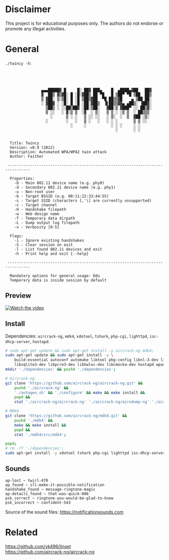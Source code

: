 # Disclaimer

This project is for educational purposes only. The authors do not endorse or promote any illegal activities.

# General

`./twincy -h`:
```




                ▄▄▄█████▓ █     █░ ██▓ ███▄    █  ▄████▄▓██   ██▓
                ▓  ██▒ ▓▒▓█░ █ ░█░▓██▒ ██ ▀█   █ ▒██▀ ▀█ ▒██  ██▒
                ▒ ▓██░ ▒░▒█░ █ ░█ ▒██▒▓██  ▀█ ██▒▒▓█    ▄ ▒██ ██░
                ░ ▓██▓ ░ ░█░ █ ░█ ░██░▓██▒  ▐▌██▒▒▓▓▄ ▄██▒░ ▐██▓░
                  ▒██▒ ░ ░░██▒██▓ ░██░▒██░   ▓██░▒ ▓███▀ ░░ ██▒▓░
                  ▒ ░░   ░ ▓░▒ ▒  ░▓  ░ ▒░   ▒ ▒ ░ ░▒ ▒  ░ ██▒▒▒ 
                    ░      ▒ ░ ░   ▒ ░░ ░░   ░ ▒░  ░  ▒  ▓██ ░▒░ 
                  ░        ░   ░   ▒ ░   ░   ░ ░ ░       ▒ ▒ ░░  
                             ░     ░           ░ ░ ░     ░ ░     
                                                 ░       ░ ░     


  Title: Twincy
  Version: v0.9 (2022)
  Description: Automated WPA/WPA2 twin attack
  Author: Faither

 --------------------------------------------------------------------------------

  Properties:
    -D - Main 802.11 device name (e.g. phy0)
    -d - Secondary 802.11 device name (e.g. phy1)
    -u - Non-root user
    -b - Target BSSID (e.g. 00:11:22:33:44:55)
    -s - Target SSID (characters [,'\] are currently unsupported)
    -c - Target channel
    -H - Handshake filepath
    -w - Web design name
    -T - Temporary data dirpath
    -L - Dump output log filepath
    -v - Verbosity [0-5]

  Flags:
    -i - Ignore existing handshakes
    -S - Clear session on exit
    -l - List found 802.11 devices and exit
    -h - Print help and exit {--help}

 --------------------------------------------------------------------------------

  Mandatory options for general usage: Ddu
  Temporary data is inside session by default
```

## Preview

[![Watch the video](https://user-images.githubusercontent.com/25136754/177021469-5f2b774a-e647-4e16-8633-43757d39297b.png)](https://mega.nz/file/tIMnERCA#zDsUKsN2I3vqCh0Y_71bEqHxKnU_tv81DAwUyYizYrQ) 

## Install

Dependencies: `aircrack-ng`, `mdk4`, `xdotool`, `tshark`, `php-cgi`, `lighttpd`, `isc-dhcp-server`, `hostapd`.

```bash
# sudo apt-get update && sudo apt-get install -y aircrack-ng mdk4;
sudo apt-get update && sudo apt-get install -y \
	build-essential autoconf automake libtool pkg-config libnl-3-dev libnl-genl-3-dev libssl-dev ethtool shtool rfkill zlib1g-dev libpcap-dev \
	libsqlite3-dev libpcre3-dev libhwloc-dev libcmocka-dev hostapd wpasupplicant tcpdump screen iw usbutils;
mkdir './dependencies' && pushd './dependencies';

# Aircrack-ng
git clone 'https://github.com/aircrack-ng/aircrack-ng.git' &&
	pushd './aircrack-ng' &&
	'./autogen.sh' && './configure' && make && make install &&
	popd &&
	stat './aircrack-ng/aircrack-ng' './aircrack-ng/airodump-ng' './aircrack-ng/scripts/airmon-ng';

# MDK4
git clone 'https://github.com/aircrack-ng/mdk4.git' &&
	pushd './mdk4' &&
	make && make install &&
	popd &&
	stat './mdk4/src/mdk4';

popd;
# rm -rf './dependencies';
sudo apt-get install -y xdotool tshark php-cgi lighttpd isc-dhcp-server;
```

## Sounds

```
ap-lost ~ twirl-470
ap_found ~ ill-make-it-possible-notification
handshake_found ~ message-ringtone-magic
ap-details_found ~ that-was-quick-606
psk_correct ~ ringtone-you-would-be-glad-to-know
psk_incorrect ~ confident-543
```

Source of the sound files: https://notificationsounds.com

# Related

https://github.com/vk496/linset  
https://github.com/aircrack-ng/aircrack-ng
